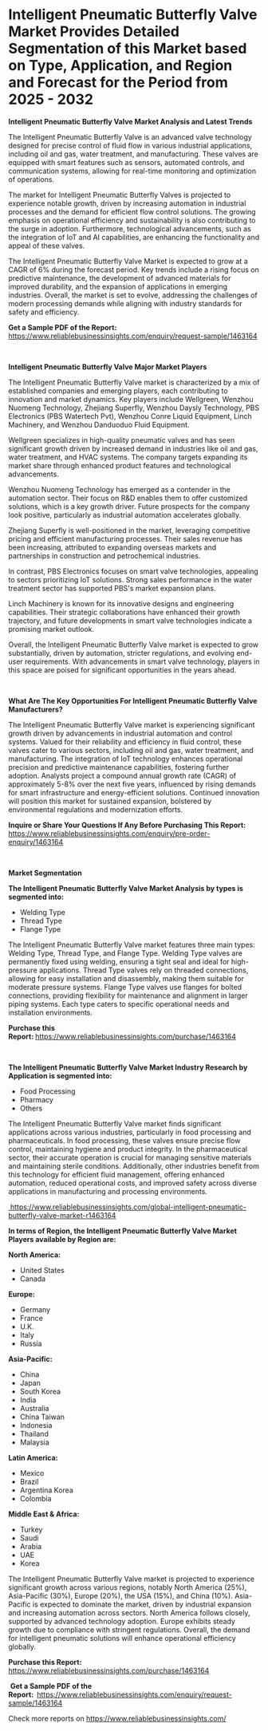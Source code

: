 <p><h1>Intelligent Pneumatic Butterfly Valve Market Provides Detailed Segmentation of this Market based on Type, Application, and Region and Forecast for the Period from 2025 - 2032</h1></p><p><strong>Intelligent Pneumatic Butterfly Valve Market Analysis and Latest Trends</strong></p>
<p><p>The Intelligent Pneumatic Butterfly Valve is an advanced valve technology designed for precise control of fluid flow in various industrial applications, including oil and gas, water treatment, and manufacturing. These valves are equipped with smart features such as sensors, automated controls, and communication systems, allowing for real-time monitoring and optimization of operations. </p><p>The market for Intelligent Pneumatic Butterfly Valves is projected to experience notable growth, driven by increasing automation in industrial processes and the demand for efficient flow control solutions. The growing emphasis on operational efficiency and sustainability is also contributing to the surge in adoption. Furthermore, technological advancements, such as the integration of IoT and AI capabilities, are enhancing the functionality and appeal of these valves.</p><p>The Intelligent Pneumatic Butterfly Valve Market is expected to grow at a CAGR of 6% during the forecast period. Key trends include a rising focus on predictive maintenance, the development of advanced materials for improved durability, and the expansion of applications in emerging industries. Overall, the market is set to evolve, addressing the challenges of modern processing demands while aligning with industry standards for safety and efficiency.</p></p>
<p><strong>Get a Sample PDF of the Report:&nbsp;</strong> <a href="https://www.reliablebusinessinsights.com/enquiry/request-sample/1463164?utm_campaign=2624&utm_medium=2&utm_source=Github&utm_content=ia&utm_term=27022025&utm_id=intelligent-pneumatic-butterfly-valve">https://www.reliablebusinessinsights.com/enquiry/request-sample/1463164</a></p>
<p>&nbsp;</p>
<p><strong>Intelligent Pneumatic Butterfly Valve Major Market Players</strong></p>
<p><p>The Intelligent Pneumatic Butterfly Valve market is characterized by a mix of established companies and emerging players, each contributing to innovation and market dynamics. Key players include Wellgreen, Wenzhou Nuomeng Technology, Zhejiang Superfly, Wenzhou Daysly Technology, PBS Electronics (PBS Watertech Pvt), Wenzhou Conre Liquid Equipment, Linch Machinery, and Wenzhou Danduoduo Fluid Equipment.</p><p>Wellgreen specializes in high-quality pneumatic valves and has seen significant growth driven by increased demand in industries like oil and gas, water treatment, and HVAC systems. The company targets expanding its market share through enhanced product features and technological advancements.</p><p>Wenzhou Nuomeng Technology has emerged as a contender in the automation sector. Their focus on R&D enables them to offer customized solutions, which is a key growth driver. Future prospects for the company look positive, particularly as industrial automation accelerates globally.</p><p>Zhejiang Superfly is well-positioned in the market, leveraging competitive pricing and efficient manufacturing processes. Their sales revenue has been increasing, attributed to expanding overseas markets and partnerships in construction and petrochemical industries.</p><p>In contrast, PBS Electronics focuses on smart valve technologies, appealing to sectors prioritizing IoT solutions. Strong sales performance in the water treatment sector has supported PBS's market expansion plans.</p><p>Linch Machinery is known for its innovative designs and engineering capabilities. Their strategic collaborations have enhanced their growth trajectory, and future developments in smart valve technologies indicate a promising market outlook.</p><p>Overall, the Intelligent Pneumatic Butterfly Valve market is expected to grow substantially, driven by automation, stricter regulations, and evolving end-user requirements. With advancements in smart valve technology, players in this space are poised for significant opportunities in the years ahead.</p></p>
<p>&nbsp;</p>
<p><strong>What Are The Key Opportunities For Intelligent Pneumatic Butterfly Valve Manufacturers?</strong></p>
<p><p>The Intelligent Pneumatic Butterfly Valve market is experiencing significant growth driven by advancements in industrial automation and control systems. Valued for their reliability and efficiency in fluid control, these valves cater to various sectors, including oil and gas, water treatment, and manufacturing. The integration of IoT technology enhances operational precision and predictive maintenance capabilities, fostering further adoption. Analysts project a compound annual growth rate (CAGR) of approximately 5-8% over the next five years, influenced by rising demands for smart infrastructure and energy-efficient solutions. Continued innovation will position this market for sustained expansion, bolstered by environmental regulations and modernization efforts.</p></p>
<p><strong>Inquire or Share Your Questions If Any Before Purchasing This Report:</strong> <a href="https://www.reliablebusinessinsights.com/enquiry/pre-order-enquiry/1463164?utm_campaign=2624&utm_medium=2&utm_source=Github&utm_content=ia&utm_term=27022025&utm_id=intelligent-pneumatic-butterfly-valve">https://www.reliablebusinessinsights.com/enquiry/pre-order-enquiry/1463164</a></p>
<p>&nbsp;</p>
<p><strong>Market Segmentation</strong></p>
<p><strong>The Intelligent Pneumatic Butterfly Valve Market Analysis by types is segmented into:</strong></p>
<p><ul><li>Welding Type</li><li>Thread Type</li><li>Flange Type</li></ul></p>
<p><p>The Intelligent Pneumatic Butterfly Valve market features three main types: Welding Type, Thread Type, and Flange Type. Welding Type valves are permanently fixed using welding, ensuring a tight seal and ideal for high-pressure applications. Thread Type valves rely on threaded connections, allowing for easy installation and disassembly, making them suitable for moderate pressure systems. Flange Type valves use flanges for bolted connections, providing flexibility for maintenance and alignment in larger piping systems. Each type caters to specific operational needs and installation environments.</p></p>
<p><strong>Purchase this Report:&nbsp;</strong><a href="https://www.reliablebusinessinsights.com/purchase/1463164?utm_campaign=2624&utm_medium=2&utm_source=Github&utm_content=ia&utm_term=27022025&utm_id=intelligent-pneumatic-butterfly-valve">https://www.reliablebusinessinsights.com/purchase/1463164</a></p>
<p>&nbsp;</p>
<p><strong>The Intelligent Pneumatic Butterfly Valve Market Industry Research by Application is segmented into:</strong></p>
<p><ul><li>Food Processing</li><li>Pharmacy</li><li>Others</li></ul></p>
<p><p>The Intelligent Pneumatic Butterfly Valve market finds significant applications across various industries, particularly in food processing and pharmaceuticals. In food processing, these valves ensure precise flow control, maintaining hygiene and product integrity. In the pharmaceutical sector, their accurate operation is crucial for managing sensitive materials and maintaining sterile conditions. Additionally, other industries benefit from this technology for efficient fluid management, offering enhanced automation, reduced operational costs, and improved safety across diverse applications in manufacturing and processing environments.</p></p>
<p><a href="https://www.reliablebusinessinsights.com/global-intelligent-pneumatic-butterfly-valve-market-r1463164?utm_campaign=2624&utm_medium=2&utm_source=Github&utm_content=ia&utm_term=27022025&utm_id=intelligent-pneumatic-butterfly-valve">&nbsp;https://www.reliablebusinessinsights.com/global-intelligent-pneumatic-butterfly-valve-market-r1463164</a></p>
<p><strong>In terms of Region, the Intelligent Pneumatic Butterfly Valve Market Players available by Region are:</strong></p>
<p>
    <p> <strong> North America: </strong>
        <ul>
            <li>United States</li>
            <li>Canada</li>
        </ul>
        </p> 
    <p> <strong> Europe: </strong>
        <ul>
            <li>Germany</li>
            <li>France</li>
            <li>U.K.</li>
            <li>Italy</li>
            <li>Russia</li>
        </ul>
        </p> 
    <p> <strong> Asia-Pacific: </strong>
        <ul>
            <li>China</li>
            <li>Japan</li>
            <li>South Korea</li>
            <li>India</li>
            <li>Australia</li>
            <li>China Taiwan</li>
            <li>Indonesia</li>
            <li>Thailand</li>
            <li>Malaysia</li>
        </ul>
        </p> 
    <p> <strong> Latin America: </strong>
        <ul>
            <li>Mexico</li>
            <li>Brazil</li>
            <li>Argentina Korea</li>
            <li>Colombia</li>
        </ul>
        </p> 
    <p> <strong> Middle East & Africa: </strong>
        <ul>
            <li>Turkey</li>
            <li>Saudi</li>
            <li>Arabia</li>
            <li>UAE</li>
            <li>Korea</li>
        </ul>
    </p>
    </p>
<p><p>The Intelligent Pneumatic Butterfly Valve market is projected to experience significant growth across various regions, notably North America (25%), Asia-Pacific (30%), Europe (20%), the USA (15%), and China (10%). Asia-Pacific is expected to dominate the market, driven by industrial expansion and increasing automation across sectors. North America follows closely, supported by advanced technology adoption. Europe exhibits steady growth due to compliance with stringent regulations. Overall, the demand for intelligent pneumatic solutions will enhance operational efficiency globally.</p></p>
<p><strong>Purchase this Report: </strong><a href="https://www.reliablebusinessinsights.com/purchase/1463164?utm_campaign=2624&utm_medium=2&utm_source=Github&utm_content=ia&utm_term=27022025&utm_id=intelligent-pneumatic-butterfly-valve">https://www.reliablebusinessinsights.com/purchase/1463164</a></p>
<p>&nbsp;<strong>Get a Sample PDF of the Report:&nbsp;&nbsp;</strong><a href="https://www.reliablebusinessinsights.com/enquiry/request-sample/1463164?utm_campaign=2624&utm_medium=2&utm_source=Github&utm_content=ia&utm_term=27022025&utm_id=intelligent-pneumatic-butterfly-valve">https://www.reliablebusinessinsights.com/enquiry/request-sample/1463164</a></p>
<p><strong></strong></p>
<p>Check more reports on <a href="https://www.reliablebusinessinsights.com/?utm_campaign=2624&utm_medium=2&utm_source=Github&utm_content=ia&utm_term=27022025&utm_id=intelligent-pneumatic-butterfly-valve">https://www.reliablebusinessinsights.com/</a></p>